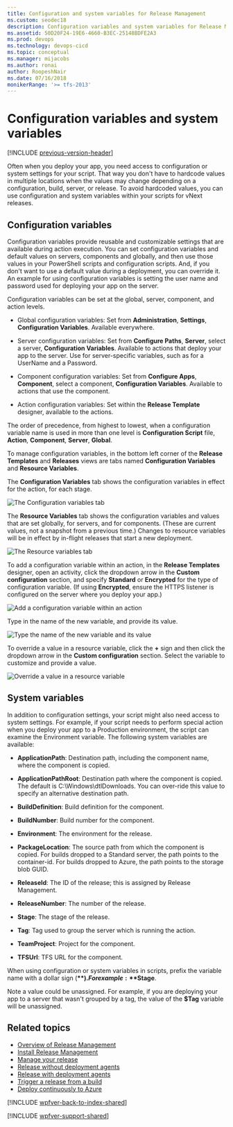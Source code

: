```yaml
---
title: Configuration and system variables for Release Management
ms.custom: seodec18
description: Configuration variables and system variables for Release Management server/client for Visual Studio 2015 and TFS 2015
ms.assetid: 50D20F24-19E6-4660-B3EC-25148BDFE2A3
ms.prod: devops
ms.technology: devops-cicd
ms.topic: conceptual
ms.manager: mijacobs
ms.author: ronai
author: RoopeshNair
ms.date: 07/16/2018
monikerRange: '>= tfs-2013'
---
```


# Configuration variables and system variables

[!INCLUDE [previous-version-header](../includes/previous-version-header.md)]

Often when you deploy your app, you need access to configuration or system 
settings for your script. That way you don't have to hardcode values in 
multiple locations when the values may change depending on a configuration, 
build, server, or release. To avoid hardcoded values, you can use 
configuration and system variables within your scripts for vNext releases.

## Configuration variables

Configuration variables provide reusable and customizable settings that are 
available during action execution. You can set configuration variables and 
default values on servers, components and globally, and then use those 
values in your PowerShell scripts and configuration scripts. And, if you 
don't want to use a default value during a deployment, you can override it.
An example for using configuration variables is setting the user name and 
password used for deploying your app on the server.

Configuration variables can be set at the global, server, component, and 
action levels.

* Global configuration variables: Set from **Administration**, **Settings**,
  **Configuration Variables**. Available everywhere.

* Server configuration variables: Set from **Configure Paths**, **Server**,
  select a server, **Configuration Variables**. Available to actions that 
  deploy your app to the server. Use for server-specific variables, such 
  as for a UserName and a Password.

* Component configuration variables: Set from **Configure Apps**, 
  **Component**, select a component, **Configuration Variables**. Available 
  to actions that use the component.

* Action configuration variables: Set within the **Release Template** designer, 
  available to the actions.

The order of precedence, from highest to lowest, when a configuration 
variable name is used in more than one level is **Configuration Script** 
file, **Action**, **Component**, **Server**, **Global**.

To manage configuration variables, in the bottom left corner of the **Release 
Templates** and **Releases** views are tabs named **Configuration Variables**
and **Resource Variables**.

The **Configuration Variables** tab shows the configuration variables in 
effect for the action, for each stage.

![The Configuration variables tab ](media/config-system-vars-01.png)

The **Resource Variables** tab shows the configuration variables and values 
that are set globally, for servers, and for components. (These are current 
values, not a snapshot from a previous time.) Changes to resource variables
will be in effect by in-flight releases that start a new deployment.

![The Resource variables tab ](media/config-system-vars-02.png)

To add a configuration variable within an action, in the **Release Templates**
designer, open an activity, click the dropdown arrow in the **Custom 
configuration** section, and specify **Standard** or **Encrypted** for the 
type of configuration variable. (If using **Encrypted**, ensure the HTTPS 
listener is configured on the server where you deploy your app.)

![Add a configuration variable within an action ](media/config-system-vars-03.png)

Type in the name of the new variable, and provide its value.

![Type the name of the new variable and its value ](media/config-system-vars-04.png)

To override a value in a resource variable, click the **+** sign and then 
click the dropdown arrow in the **Custom configuration** section. Select 
the variable to customize and provide a value.

![Override a value in a resource variable ](media/config-system-vars-05.png)

## System variables
 
In addition to configuration settings, your script might also need access 
to system settings. For example, if your script needs to perform special 
action when you deploy your app to a Production environment, the script can 
examine the Environment variable. The following system variables are 
available:

* **ApplicationPath**: Destination path, including the component name, 
  where the component is copied.

* **ApplicationPathRoot**: Destination path where the component is copied.
  The default is C:\\Windows\\dtlDownloads. You can over-ride this value to 
  specify an alternative destination path.

* **BuildDefinition**: Build definition for the component.

* **BuildNumber**: Build number for the component.

* **Environment**: The environment for the release.

* **PackageLocation**: The source path from which the component is copied.
  For builds dropped to a Standard server, the path points to the 
  container-id. For builds dropped to Azure, the path points to the storage 
  blob GUID.

* **ReleaseId**: The ID of the release; this is assigned by Release Management.

* **ReleaseNumber**: The number of the release.

* **Stage**: The stage of the release.

* **Tag**: Tag used to group the server which is running the action.

* **TeamProject**: Project for the component.

* **TFSUrl**: TFS URL for the component.

When using configuration or system variables in scripts, prefix the variable 
name with a dollar sign (**$**). For example: **$Stage**.

Note a value could be unassigned. For example, if you are deploying your 
app to a server that wasn't grouped by a tag, the value of the **$Tag**
variable will be unassigned.

## Related topics

* [Overview of Release Management](release-management-overview.md)
* [Install Release Management](install-release-management.md)
* [Manage your release](manage-your-release.md)
* [Release without deployment agents](release-without-agents.md)
* [Release with deployment agents](release-with-agents.md)
* [Trigger a release from a build](trigger-a-release.md)
* [Deploy continuously to Azure](deploy-continuously-to-azure.md) 
 
[!INCLUDE [wpfver-back-to-index-shared](../includes/wpfver-back-to-index-shared.md)]
 
[!INCLUDE [wpfver-support-shared](../includes/wpfver-support-shared.md)]
